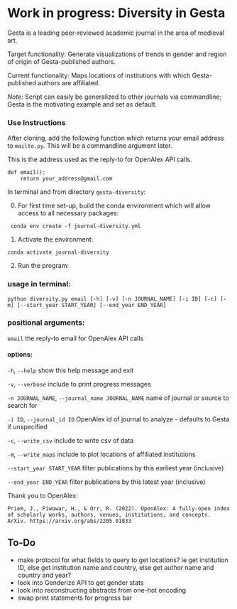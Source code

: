 # Work in progress: Diversity in Gesta

Gesta is a leading peer-reviewed academic journal in the area of medieval art.

Target functionality: Generate visualizations of trends in gender and region of origin of Gesta-published authors.

Current functionality: Maps locations of institutions with which Gesta-published authors are affiliated.

*Note:* Script can easily be generalized to other journals via commandline; Gesta is the motivating example and set as default. 

### Use Instructions

After cloning, add the following function which returns your email address to `mailto.py`. This will be a commandline argument later. 

This is the address used as the reply-to for OpenAlex API calls.  

    def email():
        return your_address@gmail.com

In terminal and from directory `gesta-diversity`:

0. For first time set-up, build the conda environment which will allow access to all necessary packages:
<!--- Make code --->
     conda env create -f journal-diversity.yml

1. Activate the environment:
<!--- Make code --->
    conda activate journal-diversity

2. Run the program:
### usage in terminal:
<!--- Make code --->
    python diversity.py email [-h] [-v] [-n JOURNAL_NAME] [-i ID] [-c] [-m] [--start_year START_YEAR] [--end_year END_YEAR] 

### positional arguments:
  `email`                   the reply-to email for OpenAlex API calls

#### options:

  `-h`, `--help`            show this help message and exit

  `-v`, `--verbose`         include to print progress messages

  `-n JOURNAL_NAME`, `--journal_name JOURNAL_NAME`
                        name of journal or source to search for

  `-i ID`, `--journal_id ID`
                        OpenAlex id of journal to analyze - defaults to Gesta if unspecified

  `-c`, `--write_csv`       include to write csv of data

  `-m`, `--write_maps`      include to plot locations of affiliated institutions

  `--start_year START_YEAR` 
                        filter publications by this earliest year (inclusive)

  `--end_year END_YEAR`   filter publications by this latest year (inclusive)


Thank you to OpenAlex:

    Priem, J., Piwowar, H., & Orr, R. (2022). OpenAlex: A fully-open index of scholarly works, authors, venues, institutions, and concepts. ArXiv. https://arxiv.org/abs/2205.01833

## To-Do

-  make protocol for what fields to query to get locations?
    ie get institution ID, else get institution name and country, else get author name and country and year?
- look into Genderize API to get gender stats
- look into reconstructing abstracts from one-hot encoding
- swap print statements for progress bar


<!--- NOTES --->
<!---- issn_l = "0016-920X" --->
<!---- source_query = "https://api.openalex.org/sources/" + args.id --->